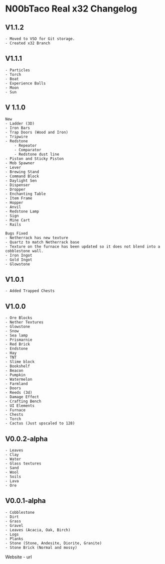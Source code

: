N00bTaco Real x32 Changelog
======

V1.1.2
------
	- Moved to VSO for Git storage.
	- Created x32 Branch

V1.1.1
------
	- Particles
	- Torch
	- Boat
	- Experience Balls
	- Moon
	- Sun

V 1.1.0
------
    New
    - Ladder (3D)
	- Iron Bars
	- Trap Doors (Wood and Iron)
	- Tripwire
	- Redstone
		- Repeator
		- Comparator
		- Redstone dust line
	- Piston and Sticky Piston
	- Mob Spawner
	- Lever
	- Brewing Stand
	- Command Block
	- Daylight Sen
	- Dispenser
	- Dropper
	- Enchanting Table
	- Item Frame
	- Hopper 
	- Anvil
	- Redstone Lamp
	- Sign
	- Mine Cart
	- Rails
    
    Bugs Fixed
    - Netherrack has new texture
    - Quartz to match Netherrack base
    - Texture on the furnace has been updated so it does not blend into a cobblestone wall.
	- Iron Ingot
	- Gold Ingot
	- Glowstone
	
V1.0.1
------
	- Added Trapped Chests

V1.0.0
------

	- Ore Blocks
	- Nether Textures
	- Glowstone
	- Snow
	- Sea lamp
	- Prismarnie
	- Red Brick
	- Endstone
	- Hay
	- TNT
	- Slime block
	- Bookshelf
	- Beacon
	- Pumpkin
	- Watermelon
	- Farmland
	- Doors
	- Reeds (3d)
	- Damage Effect
	- Crafting Bench
	- UI Elements
	- Furnace 
	- Chests
	- Torch
	- Cactus (Just upscaled to 128)
	

V0.0.2-alpha
------
	- Leaves
	- Clay
	- Water 
	- Glass textures
	- Sand
	- Wool
	- Soils
	- Lava
	- Ore
		
V0.0.1-alpha
------
	- Cobblestone
	- Dirt
	- Grass
	- Gravel
	- Leaves (Acacia, Oak, Birch)
	- Logs
	- Planks
	- Stone (Stone, Andesite, Diorite, Granite)
	- Stone Brick (Normal and mossy)

Website 
    - url 